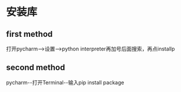 # 安装库
## first method
打开pycharm-->设置-->python interpreter再加号后面搜索，再点installp  
## second method
pycharm--打开Terminal--输入pip install package
